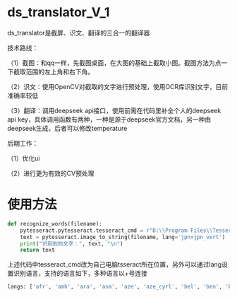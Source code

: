 # ds_translator_V_1

ds_translator是截屏、识文、翻译的三合一的翻译器


技术路线：


（1）截图：和qq一样，先截图桌面，在大图的基础上截取小图。截图方法为点一下截取范围的左上角和右下角。

（2）识文：使用OpenCV对截取的文字进行预处理，使用OCR库识别文字，目前准确率较低

（3）翻译：调用deepseek api接口，使用前需在代码里补全个人的deepseek api key，具体调用函数有两种，一种是源于deepseek官方文档，另一种由deepseek生成，后者可以修改temperature


后期工作：


（1）优化ui

（2）进行更为有效的CV预处理

# 使用方法

```python
def recognize_words(filename):
    pytesseract.pytesseract.tesseract_cmd = r"D:\\Program Files\\Tesseract-OCR\\tesseract.exe"  # Tesseract路径
    text = pytesseract.image_to_string(filename, lang='jpn+jpn_vert')  # 支持中英文
    print("识别到的文字：", text, "\n")
    return text
```
上述代码中tesseract_cmd改为自己电脑tsseract所在位置，另外可以通过lang设置识别语言，支持的语言如下，多种语言以+号连接
```bash
langs: ['afr', 'amh', 'ara', 'asm', 'aze', 'aze_cyrl', 'bel', 'ben', 'bod', 'bos', 'bre', 'bul', 'cat', 'ceb', 'ces', 'chi_sim', 'chi_sim_vert', 'chi_tra', 'chi_tra_vert', 'chr', 'cos', 'cym', 'dan', 'deu', 'deu_latf', 'div', 'dzo', 'ell', 'eng', 'enm', 'epo', 'equ', 'est', 'eus', 'fao', 'fas', 'fil', 'fin', 'fra', 'frm', 'fry', 'gla', 'gle', 'glg', 'grc', 'guj', 'hat', 'heb', 'hin', 'hrv', 'hun', 'hye', 'iku', 'ind', 'isl', 'ita', 'ita_old', 'jav', 'jpn', 'jpn_vert', 'kan', 'kat', 'kat_old', 'kaz', 'khm', 'kir', 'kmr', 'kor', 'lao', 'lat', 'lav', 'lit', 'ltz', 'mal', 'mar', 'mkd', 'mlt', 'mon', 'mri', 'msa', 'mya', 'nep', 'nld', 'nor', 'oci', 'ori', 'osd', 'pan', 'pol', 'por', 'pus', 'que', 'ron', 'rus', 'san', 'sin', 'slk', 'slv', 'snd', 'spa', 'spa_old', 'sqi', 'srp', 'srp_latn', 'sun', 'swa', 'swe', 'syr', 'tam', 'tat', 'tel', 'tgk', 'tha', 'tir', 'ton', 'tur', 'uig', 'ukr', 'urd', 'uzb', 'uzb_cyrl', 'vie', 'yid', 'yor']
```
